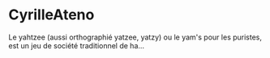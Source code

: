# CyrilleAteno
Le yahtzee (aussi orthographié yatzee, yatzy) ou le yam's pour les puristes, est un jeu de société traditionnel de ha…
